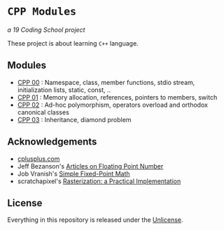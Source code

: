 # ```CPP Modules```
*a 19 Coding School project*

These project is about learning `C++` language.

## Modules

- [CPP 00](https://github.com/tderwedu/42cursus/tree/main/11_CPP/00_CPP00) : Namespace, class, member functions, stdio stream, initialization lists, static, const, ..
- [CPP 01](https://github.com/tderwedu/42cursus/tree/main/11_CPP/01_CPP01) : Memory allocation, references, pointers to members, switch
- [CPP 02](https://github.com/tderwedu/42cursus/tree/main/11_CPP/02_CPP02) : Ad-hoc polymorphism, operators overload and orthodox canonical classes
- [CPP 03](https://github.com/tderwedu/42cursus/tree/main/11_CPP/03_CPP03) : Inheritance, diamond problem

## Acknowledgements

- [cplusplus.com](http://cplusplus.com/)
- Jeff Bezanson's [Articles on Floating Point Number](https://www.cprogramming.com/tutorial/floating_point/understanding_floating_point.html)
- Job Vranish's [Simple Fixed-Point Math](https://spin.atomicobject.com/2012/03/15/simple-fixed-point-math/)
- scratchapixel's [Rasterization: a Practical Implementation](https://www.scratchapixel.com/lessons/3d-basic-rendering/rasterization-practical-implementation/rasterization-stage)

## License

Everything in this repository is released under the [Unlicense](https://github.com/maxdesalle/42/blob/main/LICENSE).

